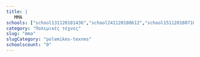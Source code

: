 ```yaml
---
title: |
   MMA
schools: ["school131120181436","school241120180612","school151120180710","school151120180934","school211120180656","school141120181017","school141120182300","school151120180056","school141120180056","school131120181953","school131120180529","school231120180348","school221120180724"]
category: "Πολεμικές τέχνες"
slug: "mma"
slugCategory: "polemikes-texnes"
schoolscount: "0"
---
```


